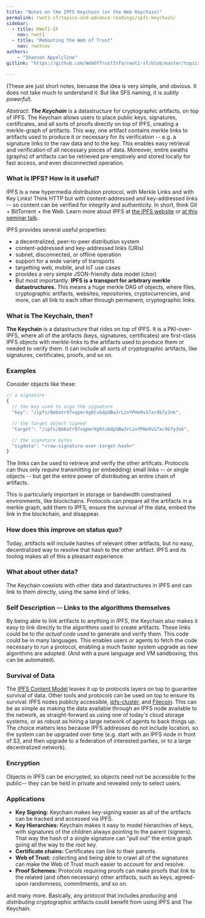 ```yaml
---
title: "Notes on the IPFS Keychain (or the Web Keychain)"
permalink: rwot1-sf/topics-and-advance-readings/ipfs-keychain/
sidebar:
  - title: RWoT1-SF
    nav: rwot1
  - title: "Rebooting the Web of Trust"
    nav: rwotnav
authors:
	- "Shannon Appelcline"
gitlink: "https://github.com/WebOfTrustInfo/rwot1-sf/blob/master/topics-and-advance-readings/ipfs-keychain.md"

---
```



(These are just short notes, becuase the idea is very simple, and obvious. It does not take much to understand it. But like SFS naming, it is _subtly powerful_).

_Abstract:_  _**The Keychain**_ is a datastructure for cryptographic artifacts, on top of IPFS. The Keychain allows users to place public keys, signatures, certificates, and all sorts of proofs directly on top of IPFS, creating a merkle-graph of artifacts. This way, one artifact contains merkle links to artifacts used to produce it or necessary for its verification -- e.g. a signature links to the raw data and to the key. This enables easy retrieval and verification of all necessary pieces of data. Moreover, entire swaths (graphs) of artifacts can be retrieved pre-emptively and stored locally for fast access, and even disconnected operation.


### What is IPFS? How is it useful?

IPFS is a new hypermedia distribution protocol, with Merkle Links and with Key Links! Think HTTP but with content-addressed and key-addressed links -- so content can be verified for integrity and authenticity. In short, think Git + BitTorrent + the Web. Learn more about IPFS at [the IPFS website](https://ipfs.io) or [at this seminar talk](https://www.youtube.com/watch?v=HUVmypx9HGI).

IPFS provides several useful properties:

- a decentralized, peer-to-peer distribution system
- content-addressed and key-addressed links (URIs)
- subnet, disconnected, or offline operation
- support for a wide variety of transports
- targetting web, mobile, and IoT use cases
- provides a very simple JSON-friendly data model (cbor)
- But most importantly: **IPFS is a transport for arbitrary merkle datastructures.** This means a huge merkle DAG of objects, where files, cryptographic artifacts, websites, repositories, cryptocurrencies, and more, can all link to each other through permanent, cryptographic links.


### What is The Keychain, then?

**The Keychain** is a datastructure that rides on top of IPFS. It is a PKI-over-IPFS, where all of the artifacts (keys, signatures, certificates) are first-class IPFS objects with merkle-links to the artifacts used to produce them or needed to verify them. It can include all sorts of cryptographic artifacts, like signatures, certificates, proofs, and so on.


### Examples

Consider objects like these:

```js
// a signature
{
  // the key used to sign the signature
  "key": "/ipfs/Qmbatr97vqpmrXg6tubdpUBwJrLzvYPHe9vS7xc9b7y3nk",

  // the target object signed
  "target": "/ipfs/Qmbatr97vqpmrXg6tubdpUBwJrLzvYPHe9vS7xc9b7y3nk",

  // the signature bytes
  "sigdata": "<raw-signature-over-target-hash>"
}
```

The links can be used to retrieve and verify the other artifcats. Protocols can thus only _require_ transmitting (or embedding) small links -- or single objects -- but get the entire power of distributing an entire chain of artifacts.

This is particularly important in storage or bandwidth constrained environments, like blockchains. Protocols can prepare all the artifacts in a merkle graph, add them to IPFS, ensure the survival of the data, embed the link in the blockchain, and disappear.

### How does this improve on status quo?

Today, artifacts will include hashes of relevant other artifacts, but no easy, decentralized way to resolve that hash to the other artifact. IPFS and its tooling makes all of this a pleasant experience.

### What about other data?

The Keychain coexists with other data and datastructures in IPFS and can link to them directly, using the same kind of links.

### Self Description -- Links to the algorithms themselves

By being able to link artifacts to anything in IPFS, the Keychain also makes it easy to link directly to the algorithms used to create artifacts. These links could be to _the actual code_ used to generate and verify them. This code could be in many languages. This enables users or agents to fetch the code necessary to run a protocol, enabling a much faster system upgrade as new algorithms are adopted. (And with a pure language and VM sandboxing, this can be automated).

### Survival of Data

The [IPFS Content Model](https://github.com/ipfs/faq/issues/47) leaves it up to protocols layers on top to guarantee survival of data. Other tools and protocols can be used on top to ensure its survival: IPFS nodes publicly accessible, [ipfs-cluster](https://github.com/ipfs/notes/issues/58), and [Filecoin](http://filecoin.io). This can be as simple as making the data available through an IPFS node available to the network, as straight-forward as using one of today's cloud storage systems, or as robust as hiring a large network of agents to back things up. The choice matters less because IPFS addresses do not include location, so the system can be upgraded over time (e.g. start with an IPFS node in front of S3, and then upgrade to a federation of interested parties, or to a large decentralized network).

### Encryption

Objects in IPFS can be encrypted, so objects need not be accessible to the public-- they can be held in private and revealed only to select users.

### Applications

- **Key Signing:** Keychain makes key-signing easier as all of the artifacts can be tracked and accessed via IPFS.
- **Key Hierarchies:** Keychain makes it easy to model hierarchies of keys, with signatures of the children always pointing to the parent (signers). That way the hash of a single signature can "pull out" the entire graph going all the way to the root key.
- **Certificate chains:** Certificates can link to their parents.
- **Web of Trust:** collecting and being able to crawl all of the signatures can make the Web of Trust much easier to account for and resolve.
- **Proof Schemes:** Protocols requiring proofs can make proofs that link to the related (and often necessary) other artifacts, such as keys, agreed-upon randomness, commitments, and so on.

and many more. Basically, any protocol that includes _producing_ and _distributing_ cryptographic artifacts could benefit from using IPFS and The Keychain.
